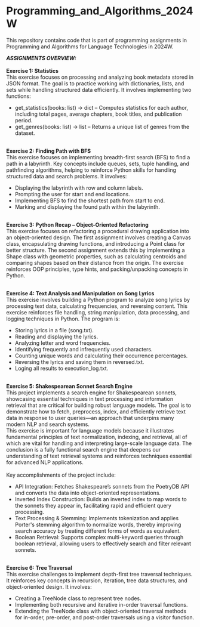 # Programming_and_Algorithms_2024W
This repository contains code that is part of programming assignments in Programming and Algorithms for Language Technologies in 2024W.

***ASSIGNMENTS OVERVIEW:***
<br><br>
**Exercise 1: Statistics**
<br>
This exercise focuses on processing and analyzing book metadata stored in JSON format. The goal is to practice working with dictionaries, lists, and sets while handling structured data efficiently. It involves implementing two functions:
- get_statistics(books: list) -> dict – Computes statistics for each author, including total pages, average chapters, book titles, and publication period.
- get_genres(books: list) -> list – Returns a unique list of genres from the dataset.
<br><br>

**Exercise 2: Finding Path with BFS**
<br>
This exercise focuses on implementing breadth-first search (BFS) to find a path in a labyrinth. Key concepts include queues, sets, tuple handling, and pathfinding algorithms, helping to reinforce Python skills for handling structured data and search problems. It involves:
- Displaying the labyrinth with row and column labels.
- Prompting the user for start and end locations.
- Implementing BFS to find the shortest path from start to end.
- Marking and displaying the found path within the labyrinth.
<br><br>

**Exercise 3: Python Recap – Object-Oriented Refactoring**
<br>
This exercise focuses on refactoring a procedural drawing application into an object-oriented design. The first assignment involves creating a Canvas class, encapsulating drawing functions, and introducing a Point class for better structure. The second assignment extends this by implementing a Shape class with geometric properties, such as calculating centroids and comparing shapes based on their distance from the origin. The exercise reinforces OOP principles, type hints, and packing/unpacking concepts in Python.
<br><br>

**Exercise 4: Text Analysis and Manipulation on Song Lyrics**
<br>
This exercise involves building a Python program to analyze song lyrics by processing text data, calculating frequencies, and reversing content. This exercise reinforces file handling, string manipulation, data processing, and logging techniques in Python. The program is:
- Storing lyrics in a file (song.txt).
- Reading and displaying the lyrics.
- Analyzing letter and word frequencies.
- Identifying frequently and infrequently used characters.
- Counting unique words and calculating their occurrence percentages.
- Reversing the lyrics and saving them in reversed.txt.
- Loging all results to execution_log.txt.
<br><br>

**Exercise 5: Shakespearean Sonnet Search Engine**
<br>
This project implements a search engine for Shakespearean sonnets, showcasing essential techniques in text processing and information retrieval that are critical for building robust language models. The goal is to demonstrate how to fetch, preprocess, index, and efficiently retrieve text data in response to user queries—an approach that underpins many modern NLP and search systems.
<br>
This exercise is important for language models because it illustrates fundamental principles of text normalization, indexing, and retrieval, all of which are vital for handling and interpreting large-scale language data. The conclusion is a fully functional search engine that deepens our understanding of text retrieval systems and reinforces techniques essential for advanced NLP applications.
<br><br>
Key accomplishments of the project include:
<br>
- API Integration: Fetches Shakespeare’s sonnets from the PoetryDB API and converts the data into object-oriented representations.
- Inverted Index Construction: Builds an inverted index to map words to the sonnets they appear in, facilitating rapid and efficient query processing.
- Text Processing & Stemming: Implements tokenization and applies Porter's stemming algorithm to normalize words, thereby improving search accuracy by treating different forms of words as equivalent.
- Boolean Retrieval: Supports complex multi-keyword queries through boolean retrieval, allowing users to effectively search and filter relevant sonnets.
<br><br>

**Exercise 6: Tree Traversal**
<br>
This exercise challenges to implement depth-first tree traversal techniques. It reinforces key concepts in recursion, iteration, tree data structures, and object-oriented design. It involves:
- Creating a TreeNode class to represent tree nodes.
- Implementing both recursive and iterative in-order traversal functions.
- Extending the TreeNode class with object-oriented traversal methods for in-order, pre-order, and post-order traversals using a visitor function.

